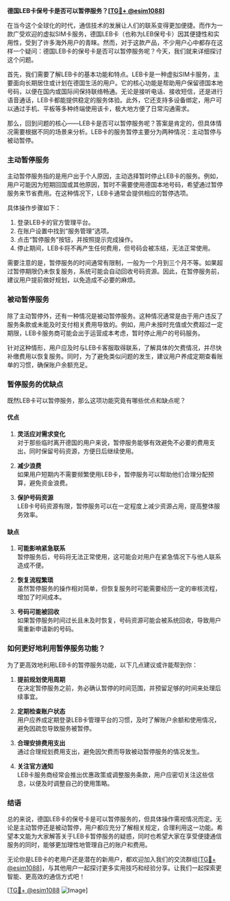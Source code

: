 **德国LEB卡保号卡是否可以暂停服务？[[TG💪+ @esim1088](https://t.me/s/esim1088)]**

在当今这个全球化的时代，通信技术的发展让人们的联系变得更加便捷。而作为一款广受欢迎的虚拟SIM卡服务，德国LEB卡（也称为LEB保号卡）因其便捷性和实用性，受到了许多海外用户的青睐。然而，对于这款产品，不少用户心中都存在这样一个疑问：德国LEB卡的保号卡是否可以暂停服务呢？今天，我们就来详细探讨这个问题。

首先，我们需要了解LEB卡的基本功能和特点。LEB卡是一种虚拟SIM卡服务，主要面向长期居住或计划在德国生活的用户。它的核心功能是帮助用户保留德国本地号码，以便在国内或国际间保持联络畅通。无论是接听电话、接收短信，还是进行语音通话，LEB卡都能提供稳定的服务体验。此外，它还支持多设备绑定，用户可以通过手机、平板等多种终端使用该卡，极大地方便了日常沟通需求。

那么，回到问题的核心——LEB卡是否可以暂停服务呢？答案是肯定的，但具体情况需要根据不同的场景来分析。LEB卡的服务暂停主要分为两种情况：主动暂停与被动暂停。

### **主动暂停服务**
主动暂停服务指的是用户出于个人原因，主动选择暂时停止LEB卡的服务。例如，用户可能因为短期回国或其他原因，暂时不需要使用德国本地号码，希望通过暂停服务来节省费用。在这种情况下，LEB卡通常会提供相应的暂停选项。

具体操作步骤如下：
1. 登录LEB卡的官方管理平台。
2. 在账户设置中找到“服务管理”选项。
3. 点击“暂停服务”按钮，并按照提示完成操作。
4. 停止期间，LEB卡将不再产生任何费用，但号码会被冻结，无法正常使用。

需要注意的是，暂停服务的时间通常有限制，一般为一个月到三个月不等。如果超过暂停期限仍未恢复服务，系统可能会自动回收号码资源。因此，在暂停服务前，建议用户提前做好规划，以免造成不必要的麻烦。

### **被动暂停服务**
除了主动暂停外，还有一种情况是被动暂停服务。这种情况通常是由于用户违反了服务条款或未能及时支付相关费用导致的。例如，用户未按时充值或欠费超过一定期限，LEB卡服务商可能会出于运营成本考虑，暂时停止用户的号码服务。

针对这种情形，用户应及时与LEB卡客服取得联系，了解具体的欠费情况，并尽快补缴费用以恢复服务。同时，为了避免类似问题的发生，建议用户养成定期查看账单的习惯，确保账户余额充足。

### **暂停服务的优缺点**
既然LEB卡可以暂停服务，那么这项功能究竟有哪些优点和缺点呢？

#### **优点**
1. **灵活应对需求变化**  
   对于那些临时离开德国的用户来说，暂停服务能够有效避免不必要的费用支出，同时保留号码资源，方便日后继续使用。
   
2. **减少浪费**  
   如果用户短期内不需要频繁使用LEB卡，暂停服务可以帮助他们合理分配预算，避免资金浪费。

3. **保护号码资源**  
   LEB卡号码资源有限，暂停服务可以在一定程度上减少资源占用，提高整体服务效率。

#### **缺点**
1. **可能影响紧急联系**  
   暂停服务后，号码将无法正常使用，这可能会对用户在紧急情况下与他人联系造成不便。

2. **恢复流程繁琐**  
   虽然暂停服务的操作相对简单，但恢复服务时可能需要经历一定的审核流程，增加了时间成本。

3. **号码可能被回收**  
   如果暂停服务时间过长且未及时恢复，号码资源可能会被系统回收，导致用户需重新申请新的号码。

### **如何更好地利用暂停服务功能？**
为了更高效地利用LEB卡的暂停服务功能，以下几点建议或许能帮到你：

1. **提前规划使用周期**  
   在决定暂停服务之前，务必确认暂停的时间范围，并预留足够的时间来处理后续事宜。

2. **定期检查账户状态**  
   用户应养成定期登录LEB卡管理平台的习惯，及时了解账户余额和使用情况，避免因疏忽导致服务被暂停。

3. **合理安排费用支出**  
   通过合理规划费用支出，避免因欠费而导致被动暂停服务的情况发生。

4. **关注官方通知**  
   LEB卡服务商经常会推出优惠政策或调整服务条款，用户应密切关注这些信息，以便及时调整自己的使用策略。

### **结语**
总的来说，德国LEB卡的保号卡是可以暂停服务的，但具体操作需视情况而定。无论是主动暂停还是被动暂停，用户都应充分了解相关规定，合理利用这一功能。希望本文能为大家解答关于LEB卡暂停服务的疑惑，同时也希望大家在享受便捷通信服务的同时，能够更加理性地管理自己的账户和费用。

无论你是LEB卡的老用户还是潜在的新用户，都欢迎加入我们的交流群组[[TG💪+ @esim1088](https://t.me/s/esim1088)]，与其他用户一起探讨更多实用技巧和经验分享。让我们一起探索更智能、更高效的通信方式吧！

[[TG💪+ @esim1088](https://t.me/s/esim1088) ![Image](https://i.postimg.cc/4NQfJmqS/Snipaste-2025-05-13-00-14-12.png)]